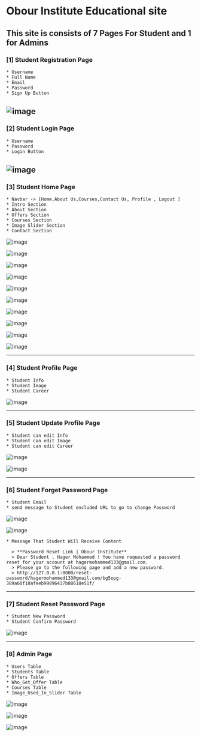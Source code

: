 # Obour Institute Educational site

## This site is consists of 7 Pages For Student and 1 for Admins 

### [1] Student Registration Page 
    * Username
    * Full Name 
    * Email 
    * Password 
    * Sign Up Button
    
![image](https://user-images.githubusercontent.com/74789405/206637638-d274759a-b1e8-4572-a35a-6dc571dc1467.png)
-------------------------------------

### [2] Student Login Page 
    * Username 
    * Password 
    * Login Button
    
![image](https://user-images.githubusercontent.com/74789405/206637776-e89e9016-3aa0-4017-9042-fd440f91ee2b.png)
------------------------------------

### [3] Student Home Page 
    * Navbar -> [Home,About Us,Courses,Contact Us, Profile , Logout ]
    * Intro Section 
    * About Section
    * Offers Section
    * Courses Section
    * Image Slider Section
    * Contact Section 

![image](https://user-images.githubusercontent.com/74789405/206637913-fab30ebd-2c2c-456b-a704-f15f0bfae08c.png)

![image](https://user-images.githubusercontent.com/74789405/206637948-66de7ff0-75bf-40f4-831b-90fcc47ed818.png)

![image](https://user-images.githubusercontent.com/74789405/206637989-609d7b9c-e1b6-411f-86ff-c6474ebf0b8d.png)

![image](https://user-images.githubusercontent.com/74789405/206638005-03f042d2-48b1-4f92-b28b-4f1007ad2f01.png)

![image](https://user-images.githubusercontent.com/74789405/206638030-58341d52-f6c6-4eaa-add5-a148f585a4aa.png)

![image](https://user-images.githubusercontent.com/74789405/206638093-1ce60e00-6dcd-4789-9010-cf022d11c06a.png)

![image](https://user-images.githubusercontent.com/74789405/206639540-99b33bc0-c9be-42af-9e8b-6d1c1589ab8b.png)

![image](https://user-images.githubusercontent.com/74789405/206638129-1126415e-adc6-4b10-aa64-950e3965e09f.png)

![image](https://user-images.githubusercontent.com/74789405/206638159-d12d72bb-46c4-454c-a4eb-8e8e7ef7c96a.png)

![image](https://user-images.githubusercontent.com/74789405/206638203-00d08d3f-bf8d-4f57-a8d0-a21597a399b6.png)

-----------------------------------------
### [4] Student Profile Page
    * Student Info
    * Student Image 
    * Student Career 
    
![image](https://user-images.githubusercontent.com/74789405/206638291-92f20064-19ad-4751-b72c-34b8bbe9ff92.png)

----------------------------------------
### [5] Student Update Profile Page 
    * Student can edit Info
    * Student can edit Image 
    * Student can edit Career 

![image](https://user-images.githubusercontent.com/74789405/206638369-debddff8-39d3-44d6-b05f-f12b4535dbb3.png)

![image](https://user-images.githubusercontent.com/74789405/206639296-4453e974-782a-4f2c-a295-5d3db9c54702.png)

-----------------------------------------
### [6] Student Forget Password Page 
    * Student Email 
    * send message to Student encluded URL to go to change Password
  
![image](https://user-images.githubusercontent.com/74789405/206638475-5441b428-c1d6-4e82-886a-8c39f0d5b938.png)

![image](https://user-images.githubusercontent.com/74789405/206638532-882a2806-1a77-40ca-b23c-8a5f5fa3ba88.png)

    * Message That Student Will Receive Content 
    
      > **Password Reset Link | Obour Institute**
      > Dear Student , Hager Mohammed ! You have requested a password reset for your account at hagermohammed133@gmail.com. 
      > Please go to the following page and add a new password.
      > http://127.0.0.1:8000/reset-password/hagermohammed133@gmail.com/bg5opg-389a60f10afeeb99896437b88618e51f/

-------------------------------------------
### [7] Student Reset Password Page 
    * Student New Password 
    * Student Confirm Password

![image](https://user-images.githubusercontent.com/74789405/206639143-65e5c287-f02d-4c30-88e7-9680c3714324.png)

-------------------------------------------

### [8] Admin Page 
    * Users Table 
    * Students Table
    * Offers Table 
    * Who_Get_Offer Table
    * Courses Table 
    * Image_Used_In_Slider Table 
    
![image](https://user-images.githubusercontent.com/74789405/206639715-94cccf64-e7ac-40d5-9208-8a7b4c640afd.png)

![image](https://user-images.githubusercontent.com/74789405/206639881-0d335bc7-09a6-440c-bde2-5ab1b985f035.png)

![image](https://user-images.githubusercontent.com/74789405/206639922-01243177-12ed-4491-a8ad-cc17a7c24996.png)





